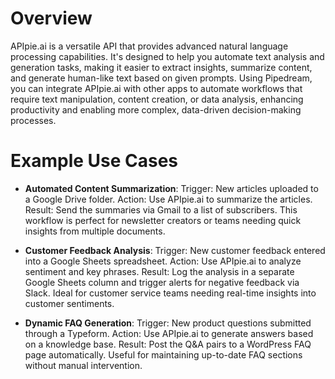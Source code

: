 # Overview

APIpie.ai is a versatile API that provides advanced natural language processing capabilities. It's designed to help you automate text analysis and generation tasks, making it easier to extract insights, summarize content, and generate human-like text based on given prompts. Using Pipedream, you can integrate APIpie.ai with other apps to automate workflows that require text manipulation, content creation, or data analysis, enhancing productivity and enabling more complex, data-driven decision-making processes.

# Example Use Cases

- **Automated Content Summarization**: Trigger: New articles uploaded to a Google Drive folder. Action: Use APIpie.ai to summarize the articles. Result: Send the summaries via Gmail to a list of subscribers. This workflow is perfect for newsletter creators or teams needing quick insights from multiple documents.

- **Customer Feedback Analysis**: Trigger: New customer feedback entered into a Google Sheets spreadsheet. Action: Use APIpie.ai to analyze sentiment and key phrases. Result: Log the analysis in a separate Google Sheets column and trigger alerts for negative feedback via Slack. Ideal for customer service teams needing real-time insights into customer sentiments.

- **Dynamic FAQ Generation**: Trigger: New product questions submitted through a Typeform. Action: Use APIpie.ai to generate answers based on a knowledge base. Result: Post the Q&A pairs to a WordPress FAQ page automatically. Useful for maintaining up-to-date FAQ sections without manual intervention.
